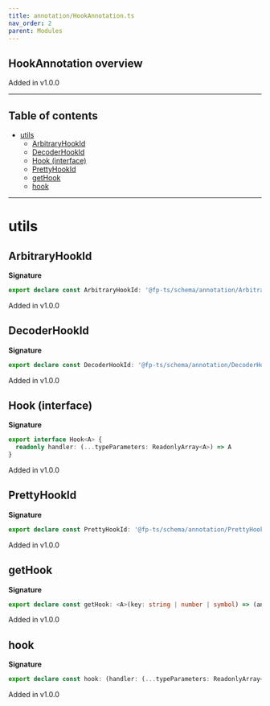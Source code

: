 ```yaml
---
title: annotation/HookAnnotation.ts
nav_order: 2
parent: Modules
---
```


## HookAnnotation overview

Added in v1.0.0

---

<h2 class="text-delta">Table of contents</h2>

- [utils](#utils)
  - [ArbitraryHookId](#arbitraryhookid)
  - [DecoderHookId](#decoderhookid)
  - [Hook (interface)](#hook-interface)
  - [PrettyHookId](#prettyhookid)
  - [getHook](#gethook)
  - [hook](#hook)

---

# utils

## ArbitraryHookId

**Signature**

```ts
export declare const ArbitraryHookId: '@fp-ts/schema/annotation/ArbitraryHookId'
```

Added in v1.0.0

## DecoderHookId

**Signature**

```ts
export declare const DecoderHookId: '@fp-ts/schema/annotation/DecoderHookId'
```

Added in v1.0.0

## Hook (interface)

**Signature**

```ts
export interface Hook<A> {
  readonly handler: (...typeParameters: ReadonlyArray<A>) => A
}
```

Added in v1.0.0

## PrettyHookId

**Signature**

```ts
export declare const PrettyHookId: '@fp-ts/schema/annotation/PrettyHookId'
```

Added in v1.0.0

## getHook

**Signature**

```ts
export declare const getHook: <A>(key: string | number | symbol) => (annotated: Annotated) => Option<A>
```

Added in v1.0.0

## hook

**Signature**

```ts
export declare const hook: (handler: (...typeParameters: ReadonlyArray<any>) => any) => Hook<any>
```

Added in v1.0.0
